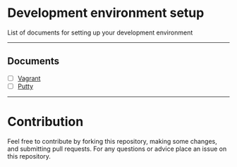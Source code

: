 # Development environment setup

List of documents for setting up your development environment

------------------------------------------------------------------------------

## Documents

- [ ] [Vagrant](https://github.com/nemanjapetrovic/dev-env-setup/blob/master/Vagrant.md)
- [ ] [Putty](https://github.com/nemanjapetrovic/dev-env-setup/blob/master/Putty.md)

------------------------------------------------------------------------------

# Contribution

Feel free to contribute by forking this repository, making some changes, and submitting pull requests. For any questions or advice place an issue on this repository.
